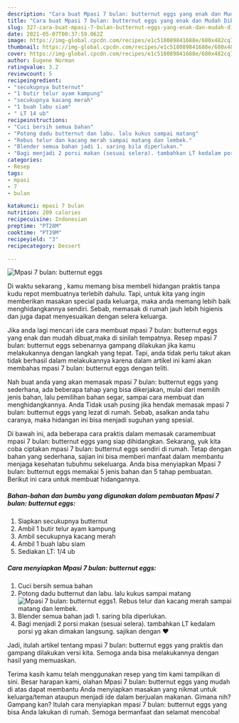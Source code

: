 ```yaml
---
description: "Cara buat Mpasi 7 bulan: butternut eggs yang enak dan Mudah Dibuat"
title: "Cara buat Mpasi 7 bulan: butternut eggs yang enak dan Mudah Dibuat"
slug: 327-cara-buat-mpasi-7-bulan-butternut-eggs-yang-enak-dan-mudah-dibuat
date: 2021-05-07T00:37:59.062Z
image: https://img-global.cpcdn.com/recipes/e1c518089841688e/680x482cq70/mpasi-7-bulan-butternut-eggs-foto-resep-utama.jpg
thumbnail: https://img-global.cpcdn.com/recipes/e1c518089841688e/680x482cq70/mpasi-7-bulan-butternut-eggs-foto-resep-utama.jpg
cover: https://img-global.cpcdn.com/recipes/e1c518089841688e/680x482cq70/mpasi-7-bulan-butternut-eggs-foto-resep-utama.jpg
author: Eugene Norman
ratingvalue: 3.2
reviewcount: 5
recipeingredient:
- "secukupnya butternut"
- "1 butir telur ayam kampung"
- "secukupnya kacang merah"
- "1 buah labu siam"
- " LT 14 ub"
recipeinstructions:
- "Cuci bersih semua bahan"
- "Potong dadu butternut dan labu. lalu kukus sampai matang"
- "Rebus telur dan kacang merah sampai matang dan lembek."
- "Blender semua bahan jadi 1. saring bila diperlukan."
- "Bagi menjadi 2 porsi makan (sesuai selera). tambahkan LT kedalam porsi yg akan dimakan langsung. sajikan dengan ❤️"
categories:
- Resep
tags:
- mpasi
- 7
- bulan

katakunci: mpasi 7 bulan 
nutrition: 209 calories
recipecuisine: Indonesian
preptime: "PT28M"
cooktime: "PT39M"
recipeyield: "3"
recipecategory: Dessert

---
```



![Mpasi 7 bulan: butternut eggs](https://img-global.cpcdn.com/recipes/e1c518089841688e/680x482cq70/mpasi-7-bulan-butternut-eggs-foto-resep-utama.jpg)

Di waktu  sekarang , kamu memang bisa membeli hidangan praktis tanpa kudu repot membuatnya terlebih dahulu. Tapi, untuk kita yang ingin memberikan masakan special pada keluarga, maka anda memang lebih baik menghidangkannya sendiri. Sebab, memasak di rumah jauh lebih higienis dan juga dapat menyesuaikan dengan selera keluarga.

Jika anda lagi mencari ide cara membuat mpasi 7 bulan: butternut eggs yang enak dan mudah dibuat,maka di sinilah tempatnya. Resep mpasi 7 bulan: butternut eggs  sebenarnya gampang dilakukan jika kamu melakukannya dengan langkah yang tepat. Tapi, anda tidak perlu takut akan tidak berhasil dalam melakukannya 
karena dalam artikel ini kami akan membahas mpasi 7 bulan: butternut eggs dengan teliti.  



Nah buat anda yang akan memasak mpasi 7 bulan: butternut eggs yang sederhana, ada beberapa tahap yang bisa dikerjakan, mulai dari memilih jenis bahan, lalu pemilihan bahan segar, sampai cara membuat dan menghidangkannya. Anda Tidak usah pusing jika hendak memasak mpasi 7 bulan: butternut eggs yang lezat di rumah. Sebab, asalkan anda  tahu caranya, maka hidangan ini bisa menjadi suguhan yang spesial.

Di bawah ini, ada beberapa cara praktis  dalam memasak caramembuat mpasi 7 bulan: butternut eggs yang siap dihidangkan. Sekarang, yuk kita coba ciptakan mpasi 7 bulan: butternut eggs sendiri di rumah. Tetap dengan bahan yang sederhana, sajian ini bisa memberi manfaat dalam membantu menjaga kesehatan tubuhmu sekeluarga. Anda bisa menyiapkan Mpasi 7 bulan: butternut eggs memakai 5 jenis bahan dan 5 tahap pembuatan. Berikut ini cara untuk membuat hidangannya.

<!--inarticleads1-->

##### Bahan-bahan dan bumbu yang digunakan dalam pembuatan Mpasi 7 bulan: butternut eggs:

1. Siapkan secukupnya butternut
1. Ambil 1 butir telur ayam kampung
1. Ambil secukupnya kacang merah
1. Ambil 1 buah labu siam
1. Sediakan  LT: 1/4 ub




<!--inarticleads2-->

##### Cara menyiapkan Mpasi 7 bulan: butternut eggs:

1. Cuci bersih semua bahan
1. Potong dadu butternut dan labu. lalu kukus sampai matang
<img src="https://img-global.cpcdn.com/steps/7dace360c4d33577/160x128cq70/mpasi-7-bulan-butternut-eggs-langkah-memasak-2-foto.jpg" alt="Mpasi 7 bulan: butternut eggs">1. Rebus telur dan kacang merah sampai matang dan lembek.
1. Blender semua bahan jadi 1. saring bila diperlukan.
1. Bagi menjadi 2 porsi makan (sesuai selera). tambahkan LT kedalam porsi yg akan dimakan langsung. sajikan dengan ❤️




Jadi, itulah artikel tentang  mpasi 7 bulan: butternut eggs  yang praktis dan gampang dilakukan versi kita. Semoga anda bisa melakukannya dengan hasil yang memuaskan. 

Terima kasih kamu telah menggunakan resep yang tim kami tampilkan di sini. Besar harapan kami, olahan  Mpasi 7 bulan: butternut eggs yang mudah di atas dapat membantu Anda menyiapkan masakan yang nikmat untuk keluarga/teman ataupun menjadi ide dalam berjualan makanan. Gimana nih? Gampang kan? Itulah cara menyiapkan mpasi 7 bulan: butternut eggs yang bisa Anda lakukan di rumah. Semoga bermanfaat dan selamat mencoba!

